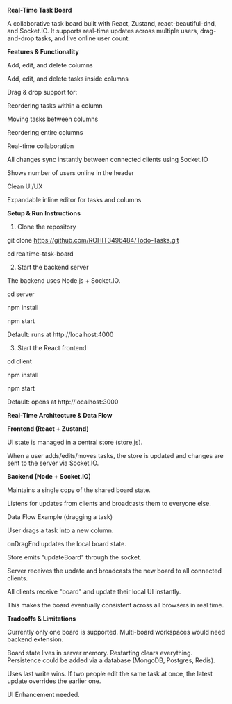 **Real-Time Task Board**

A collaborative task board built with React, Zustand, react-beautiful-dnd, and Socket.IO.
It supports real-time updates across multiple users, drag-and-drop tasks, and live online user count.

**Features & Functionality**

 Add, edit, and delete columns

 Add, edit, and delete tasks inside columns

 Drag & drop support for:

Reordering tasks within a column

Moving tasks between columns

Reordering entire columns

 Real-time collaboration

All changes sync instantly between connected clients using Socket.IO

Shows number of users online in the header

 Clean UI/UX

Expandable inline editor for tasks and columns

**Setup & Run Instructions**
1. Clone the repository

git clone https://github.com/ROHIT3496484/Todo-Tasks.git

cd realtime-task-board

2. Start the backend server

The backend uses Node.js + Socket.IO.

cd server

npm install

npm start


Default: runs at http://localhost:4000

3. Start the React frontend

cd client

npm install

npm start


Default: opens at http://localhost:3000

**Real-Time Architecture & Data Flow**

**Frontend (React + Zustand)**

UI state is managed in a central store (store.js).

When a user adds/edits/moves tasks, the store is updated and changes are sent to the server via Socket.IO.

**Backend (Node + Socket.IO)**

Maintains a single copy of the shared board state.

Listens for updates from clients and broadcasts them to everyone else.

Data Flow Example (dragging a task)

User drags a task into a new column.

onDragEnd updates the local board state.

Store emits "updateBoard" through the socket.

Server receives the update and broadcasts the new board to all connected clients.

All clients receive "board" and update their local UI instantly.

This makes the board eventually consistent across all browsers in real time.

**Tradeoffs & Limitations**

Currently only one board is supported. Multi-board workspaces would need backend extension.

Board state lives in server memory. Restarting clears everything. Persistence could be added via a database (MongoDB, Postgres, Redis).

Uses last write wins. If two people edit the same task at once, the latest update overrides the earlier one.

UI Enhancement needed.

